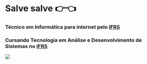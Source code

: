 # Salve salve 👉👈
### Técnico em Informática para internet pelo [IFRS](https://ifrs.edu.br/riogrande/)
### Cursando Tecnologia em Análise e Desenvolvimento de Sistemas no [IFRS](https://ifrs.edu.br/riogrande/)


[<img src="https://github-readme-stats.vercel.app/api/top-langs/?username=w400pedro&layout=compact&theme=tokyonight"/>](https://github.com/w400pedro/w400pedro)





